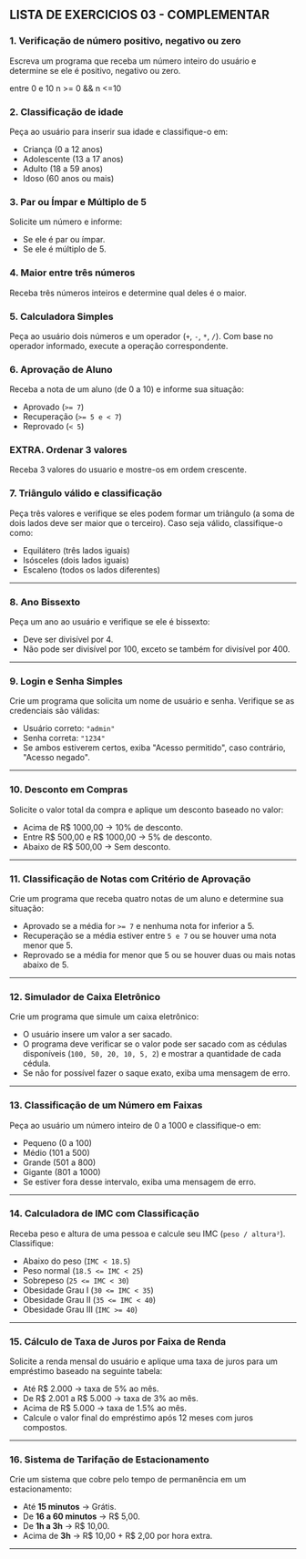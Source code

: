 ## LISTA DE EXERCICIOS 03 - COMPLEMENTAR

### **1. Verificação de número positivo, negativo ou zero**
Escreva um programa que receba um número inteiro do usuário e determine se ele é positivo, negativo ou zero.

entre 0 e 10
n >= 0 && n <=10 

### **2. Classificação de idade**
Peça ao usuário para inserir sua idade e classifique-o em:
- Criança (0 a 12 anos)
- Adolescente (13 a 17 anos)
- Adulto (18 a 59 anos)
- Idoso (60 anos ou mais)

### **3. Par ou Ímpar e Múltiplo de 5**
Solicite um número e informe:
- Se ele é par ou ímpar.
- Se ele é múltiplo de 5.

### **4. Maior entre três números**
Receba três números inteiros e determine qual deles é o maior.

### **5. Calculadora Simples**
Peça ao usuário dois números e um operador (`+`, `-`, `*`, `/`). Com base no operador informado, execute a operação correspondente.

### **6. Aprovação de Aluno**
Receba a nota de um aluno (de 0 a 10) e informe sua situação:
- Aprovado (`>= 7`)
- Recuperação (`>= 5 e < 7`)
- Reprovado (`< 5`)

### EXTRA. Ordenar 3 valores
Receba 3 valores do usuario e mostre-os em ordem crescente.

### **7. Triângulo válido e classificação**
Peça três valores e verifique se eles podem formar um triângulo (a soma de dois lados deve ser maior que o terceiro). Caso seja válido, classifique-o como:
- Equilátero (três lados iguais)
- Isósceles (dois lados iguais)
- Escaleno (todos os lados diferentes)

---

### **8. Ano Bissexto**
Peça um ano ao usuário e verifique se ele é bissexto:
- Deve ser divisível por 4.
- Não pode ser divisível por 100, exceto se também for divisível por 400.

---

### **9. Login e Senha Simples**
Crie um programa que solicita um nome de usuário e senha. Verifique se as credenciais são válidas:
- Usuário correto: `"admin"`
- Senha correta: `"1234"`
- Se ambos estiverem certos, exiba "Acesso permitido", caso contrário, "Acesso negado".

---

### **10. Desconto em Compras**
Solicite o valor total da compra e aplique um desconto baseado no valor:
- Acima de R$ 1000,00 → 10% de desconto.
- Entre R$ 500,00 e R$ 1000,00 → 5% de desconto.
- Abaixo de R$ 500,00 → Sem desconto.

---


### **11. Classificação de Notas com Critério de Aprovação**
Crie um programa que receba quatro notas de um aluno e determine sua situação:
- Aprovado se a média for `>= 7` e nenhuma nota for inferior a 5.
- Recuperação se a média estiver entre `5 e 7` ou se houver uma nota menor que 5.
- Reprovado se a média for menor que 5 ou se houver duas ou mais notas abaixo de 5.

---


### **12. Simulador de Caixa Eletrônico**
Crie um programa que simule um caixa eletrônico:
- O usuário insere um valor a ser sacado.
- O programa deve verificar se o valor pode ser sacado com as cédulas disponíveis (`100, 50, 20, 10, 5, 2`) e mostrar a quantidade de cada cédula.
- Se não for possível fazer o saque exato, exiba uma mensagem de erro.

---

### **13. Classificação de um Número em Faixas**
Peça ao usuário um número inteiro de 0 a 1000 e classifique-o em:
- Pequeno (0 a 100)
- Médio (101 a 500)
- Grande (501 a 800)
- Gigante (801 a 1000)
- Se estiver fora desse intervalo, exiba uma mensagem de erro.

---

### **14. Calculadora de IMC com Classificação**
Receba peso e altura de uma pessoa e calcule seu IMC (`peso / altura²`). Classifique:
- Abaixo do peso (`IMC < 18.5`)
- Peso normal (`18.5 <= IMC < 25`)
- Sobrepeso (`25 <= IMC < 30`)
- Obesidade Grau I (`30 <= IMC < 35`)
- Obesidade Grau II (`35 <= IMC < 40`)
- Obesidade Grau III (`IMC >= 40`)

---

### **15. Cálculo de Taxa de Juros por Faixa de Renda**
Solicite a renda mensal do usuário e aplique uma taxa de juros para um empréstimo baseado na seguinte tabela:
- Até R$ 2.000 → taxa de 5% ao mês.
- De R$ 2.001 a R$ 5.000 → taxa de 3% ao mês.
- Acima de R$ 5.000 → taxa de 1.5% ao mês.
- Calcule o valor final do empréstimo após 12 meses com juros compostos.

---

### **16. Sistema de Tarifação de Estacionamento**
Crie um sistema que cobre pelo tempo de permanência em um estacionamento:
- Até **15 minutos** → Grátis.
- De **16 a 60 minutos** → R$ 5,00.
- De **1h a 3h** → R$ 10,00.
- Acima de **3h** → R$ 10,00 + R$ 2,00 por hora extra.

---
